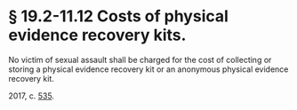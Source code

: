 # § 19.2-11.12 Costs of physical evidence recovery kits.

<p>No victim of sexual assault shall be charged for the cost of collecting or storing a physical evidence recovery kit or an anonymous physical evidence recovery kit.</p><p>2017, c. <a href='http://lis.virginia.gov/cgi-bin/legp604.exe?171+ful+CHAP0535'>535</a>.</p>